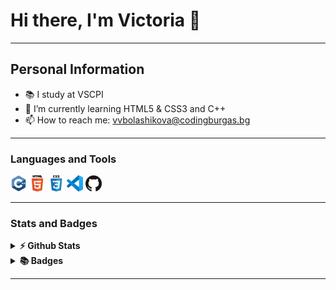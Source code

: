 # Hi there, I'm Victoria 👋
<hr>

<img align="right" width="350" alt="" src="https://66.media.tumblr.com/tumblr_m9wol8HM3j1rfjowdo1_500.gif" />

## Personal Information
- 📚 I study at VSCPI
- 🚀 I’m currently learning HTML5 & CSS3 and C++
- 📫 How to reach me: vvbolashikova@codingburgas.bg
<hr>



### Languages and Tools
<code><img alt="CPP" width="26px" src="https://raw.githubusercontent.com/github/explore/80688e429a7d4ef2fca1e82350fe8e3517d3494d/topics/cpp/cpp.png" ></code>
<code><img alt="HTML5" width="26px" src="https://raw.githubusercontent.com/github/explore/80688e429a7d4ef2fca1e82350fe8e3517d3494d/topics/html/html.png" ></code>
<code><img alt="CSS3" width="26px" src="https://raw.githubusercontent.com/github/explore/80688e429a7d4ef2fca1e82350fe8e3517d3494d/topics/css/css.png" ></code>
<code><img alt="Visual Studio Code" width="26px" src="https://raw.githubusercontent.com/github/explore/80688e429a7d4ef2fca1e82350fe8e3517d3494d/topics/visual-studio-code/visual-studio-code.png"></code>
<code><img  alt="GitHub" width="26px" src="https://raw.githubusercontent.com/github/explore/78df643247d429f6cc873026c0622819ad797942/topics/github/github.png" ></code>
<hr>


### Stats and Badges
<details>
  <summary><b>⚡ Github Stats</b></summary><br>

![Grade](https://github-readme-stats.vercel.app/api?username=vvbolashikova20&show_icons=true&theme=radical&count_private=true)
</details>

<details style = "display: inline;">
  <summary><b>📚 Badges</b></summary><br>
    <a href ="https://www.credly.com/earner/earned/badge/23f6eb5a-fab5-4b86-ae8a-3263b0cd4849"><img align="left" alt="Excel" width="120px" src="https://images.credly.com/size/340x340/images/b9912ce7-7c17-40bc-afbb-ca4251ea1416/MOS_Word.png" ></a>
    <a href ="https://www.credly.com/earner/earned/badge/c9250071-c136-42c1-bc9a-c38561a6b2b6"><img align="left" alt="Word Office 2016" width="120px" src="https://images.credly.com/size/340x340/images/241488f4-9110-41aa-804e-51a8f8ba430d/MTA-Introduction_to_Programming_Using_HTML_and_CSS-600x600.png" ></a>
  <br><br><br><br><br>
</details>

<hr>

<!-- a quote or sometihing -->
